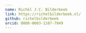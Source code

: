 ```yaml
---
name: Richèl J.C. Bilderbeek
link: https://richelbilderbeek.nl/
github: richelbilderbeek
orcid: 0000-0003-1107-7049
---
```


